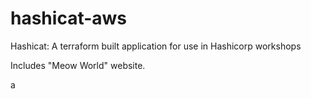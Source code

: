 # hashicat-aws
Hashicat: A terraform built application for use in Hashicorp workshops

Includes "Meow World" website.

a